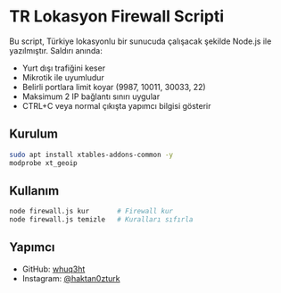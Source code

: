 # TR Lokasyon Firewall Scripti

Bu script, Türkiye lokasyonlu bir sunucuda çalışacak şekilde Node.js ile yazılmıştır. Saldırı anında:

- Yurt dışı trafiğini keser
- Mikrotik ile uyumludur
- Belirli portlara limit koyar (9987, 10011, 30033, 22)
- Maksimum 2 IP bağlantı sınırı uygular
- CTRL+C veya normal çıkışta yapımcı bilgisi gösterir

## Kurulum

```bash
sudo apt install xtables-addons-common -y
modprobe xt_geoip
```

## Kullanım

```bash
node firewall.js kur       # Firewall kur
node firewall.js temizle   # Kuralları sıfırla
```

## Yapımcı

- GitHub: [whuq3ht](https://github.com/whuq3ht)
- Instagram: [@haktan0zturk](https://instagram.com/haktan0zturk)
